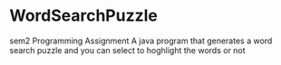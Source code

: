 # WordSearchPuzzle
sem2 Programming Assignment
A java program that generates a word search puzzle and you can select to hoghlight the words or not
